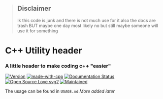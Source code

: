 > ## Disclaimer
> Ik this code is junk and there is not much use for it also the docs are trash
> BUT
> maybe one day most likely no but still maybe someone will use it for something

# C++ Utility header
### A little header to make coding c++ "easier"
[![Version](https://img.shields.io/badge/Release-b0.2-blue.svg)](https://github.com/notdanik/cpputility/releases) [![made-with-cpp](https://img.shields.io/badge/Made%20with-C%2B%2B-1f425f.svg)](https://www.gnu.org/software/bash/) [![Documentation Status](https://readthedocs.org/projects/ansicolortags/badge/?version=latest)](https://github.com/notdanik/cpputility/wiki) [![Open Source Love svg2](https://badges.frapsoft.com/os/v2/open-source.svg?v=103)](https://github.com/ellerbrock/open-source-badges/) [![Maintained](https://img.shields.io/badge/Maintained%3F-Kind%20of-yellow.svg)]()

The usage can be found in `USAGE.md`
*More added later*
